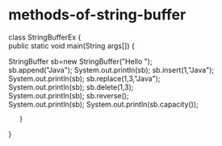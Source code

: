# methods-of-string-buffer
class StringBufferEx
  {   
public static void main(String args[])
      {  

StringBuffer sb=new StringBuffer("Hello ");  
sb.append("Java");
System.out.println(sb);
sb.insert(1,"Java");  
System.out.println(sb);
sb.replace(1,3,"Java");  
System.out.println(sb);
sb.delete(1,3);  
System.out.println(sb);
sb.reverse();  
System.out.println(sb);
System.out.println(sb.capacity());

       }
  } 
